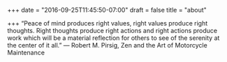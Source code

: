 +++
date = "2016-09-25T11:45:50-07:00"
draft = false
title = "about"

+++
“Peace of mind produces right values, right values produce right thoughts. Right thoughts produce right actions and right actions produce work which will be a material reflection for others to see of the serenity at the center of it all.”
― Robert M. Pirsig, Zen and the Art of Motorcycle Maintenance
